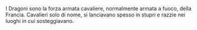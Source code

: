I Dragoni sono la forza armata cavaliere, normalmente armata a fuoco, della Francia.
Cavalieri solo di nome, si lanciavano spesso in stupri e razzie nei luoghi in cui sosteggiavano.